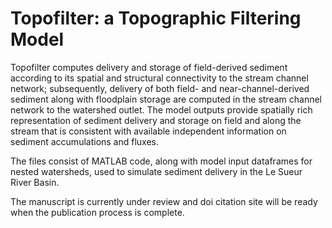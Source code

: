 # Topofilter: a Topographic Filtering Model
Topofilter computes delivery and storage of field-derived sediment according to its spatial and structural connectivity to the stream channel network; subsequently, delivery of both field- and near-channel-derived sediment along with floodplain storage are computed in the stream channel network to the watershed outlet. The model outputs provide spatially rich representation of sediment delivery and storage on field and along the stream that is consistent with available independent information on sediment accumulations and fluxes. 

The files consist of MATLAB code, along with model input dataframes for nested watersheds, used to simulate sediment delivery in the Le Sueur River Basin. 

The manuscript is currently under review and doi citation site will be ready when the publication process is complete. 
